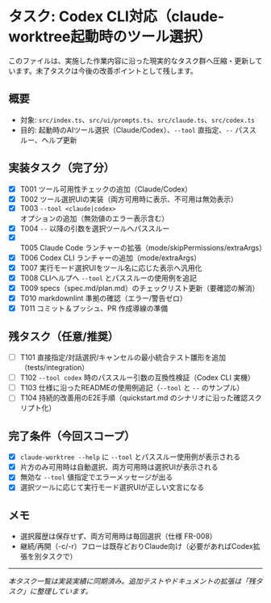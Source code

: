 # タスク: Codex CLI対応（claude-worktree起動時のツール選択）

このファイルは、実施した作業内容に沿った現実的なタスク群へ圧縮・更新しています。未了タスクは今後の改善ポイントとして残します。

## 概要
- 対象: `src/index.ts`、`src/ui/prompts.ts`、`src/claude.ts`、`src/codex.ts`
- 目的: 起動時のAIツール選択（Claude/Codex）、`--tool` 直指定、`--` パススルー、ヘルプ更新

## 実装タスク（完了分）
- [x] T001 ツール可用性チェックの追加（Claude/Codex）
- [x] T002 ツール選択UIの実装（両方可用時に表示、不可用は無効表示）
- [x] T003 `--tool <claude|codex>` オプションの追加（無効値のエラー表示含む）
- [x] T004 `--` 以降の引数を選択ツールへパススルー
- [x] T005 Claude Code ランチャーの拡張（mode/skipPermissions/extraArgs）
- [x] T006 Codex CLI ランチャーの追加（mode/extraArgs）
- [x] T007 実行モード選択UIをツール名に応じた表示へ汎用化
- [x] T008 CLIヘルプへ `--tool` とパススルーの使用例を追記
- [x] T009 specs（spec.md/plan.md）のチェックリスト更新（要確認の解消）
- [x] T010 markdownlint 準拠の確認（エラー/警告ゼロ）
- [x] T011 コミット＆プッシュ、PR 作成導線の準備

## 残タスク（任意/推奨）
- [ ] T101 直接指定/対話選択/キャンセルの最小統合テスト雛形を追加（tests/integration）
- [ ] T102 `--tool codex` 時のパススルー引数の互換性検証（Codex CLI 実機）
- [ ] T103 仕様に沿ったREADMEの使用例追記（`--tool` と `--` のサンプル）
- [ ] T104 持続的改善用のE2E手順（quickstart.md のシナリオに沿った確認スクリプト化）

## 完了条件（今回スコープ）
- [x] `claude-worktree --help` に `--tool` とパススルー使用例が表示される
- [x] 片方のみ可用時は自動選択、両方可用時は選択UIが表示される
- [x] 無効な `--tool` 値指定でエラーメッセージが出る
- [x] 選択ツールに応じて実行モード選択UIが正しい文言になる

## メモ
- 選択履歴は保存せず、両方可用時は毎回選択（仕様 FR-008）
- 継続/再開（-c/-r）フローは既存どおりClaude向け（必要があればCodex拡張を別タスクで）

---
*本タスク一覧は実装実績に同期済み。追加テストやドキュメントの拡張は「残タスク」に整理しています。*
